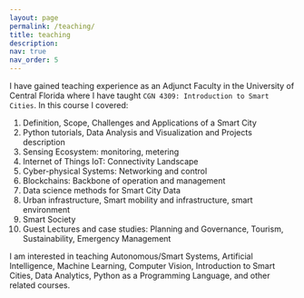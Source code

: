 ```yaml
---
layout: page
permalink: /teaching/
title: teaching
description:
nav: true
nav_order: 5
---
```


I have gained teaching experience as an Adjunct Faculty in the University of Central Florida where I have taught `CGN 4309: Introduction to Smart Cities`. In this course I covered:
1. Definition, Scope, Challenges and Applications of a Smart City
2. Python tutorials, Data Analysis and Visualization and Projects description
3.  Sensing Ecosystem: monitoring, metering
4. Internet of Things IoT: Connectivity Landscape
5. Cyber-physical Systems: Networking and control
6. Blockchains: Backbone of operation and management
7. Data science methods for Smart City Data
8. Urban infrastructure, Smart mobility and infrastructure, smart environment
9. Smart Society
10. Guest Lectures and case studies: Planning and Governance, Tourism, Sustainability, Emergency Management


I am interested in teaching Autonomous/Smart Systems, Artificial Intelligence, Machine Learning, Computer Vision, Introduction to Smart Cities, Data Analytics, Python as a Programming Language, and other related courses.
